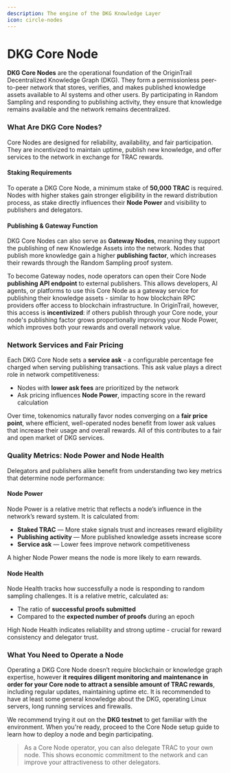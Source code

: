 ```yaml
---
description: The engine of the DKG Knowledge Layer
icon: circle-nodes
---
```


# DKG Core Node

**DKG Core Nodes** are the operational foundation of the OriginTrail Decentralized Knowledge Graph (DKG). They form a permissionless peer-to-peer network that stores, verifies, and makes published knowledge assets available to AI systems and other users. By participating in Random Sampling and responding to publishing activity, they ensure that knowledge remains available and the network remains decentralized.

### What Are DKG Core Nodes?

Core Nodes are designed for reliability, availability, and fair participation. They are incentivized to maintain uptime, publish new knowledge, and offer services to the network in exchange for TRAC rewards.

#### Staking Requirements

To operate a DKG Core Node, a minimum stake of **50,000 TRAC** is required. Nodes with higher stakes gain stronger eligibility in the reward distribution process, as stake directly influences their **Node Power** and visibility to publishers and delegators.

#### Publishing & Gateway Function

DKG Core Nodes can also serve as **Gateway Nodes**, meaning they support the publishing of new Knowledge Assets into the network. Nodes that publish more knowledge gain a higher **publishing factor**, which increases their rewards through the Random Sampling proof system.

To become Gateway nodes, node operators can open their Core Node **publishing API endpoint** to external publishers. This allows developers, AI agents, or platforms to use this Core Node as a gateway service for publishing their knowledge assets - similar to how blockchain RPC providers offer access to blockchain infrastructure. In OriginTrail, however, this access is **incentivized**: if others publish through your Core node, your node's publishing factor grows proportionally improving your Node Power, which improves both your rewards and overall network value.

### Network Services and Fair Pricing

Each DKG Core Node sets a **service ask** - a configurable percentage fee charged when serving publishing transactions. This ask value plays a direct role in network competitiveness:

* Nodes with **lower ask fees** are prioritized by the network
* Ask pricing influences **Node Power**, impacting score in the reward calculation

Over time, tokenomics naturally favor nodes converging on a **fair price point**, where efficient, well-operated nodes benefit from lower ask values that increase their usage and overall rewards. All of this contributes to a fair and open market of DKG services.

### Quality Metrics: Node Power and Node Health

Delegators and publishers alike benefit from understanding two key metrics that determine node performance:

#### Node Power

Node Power is a relative metric that reflects a node’s influence in the network’s reward system. It is calculated from:

* **Staked TRAC** — More stake signals trust and increases reward eligibility
* **Publishing activity** — More published knowledge assets increase score
* **Service ask** — Lower fees improve network competitiveness

A higher Node Power means the node is more likely to earn rewards.

#### Node Health

Node Health tracks how successfully a node is responding to random sampling challenges. It is a relative metric, calculated as:

* The ratio of **successful proofs submitted**
* Compared to the **expected number of proofs** during an epoch

High Node Health indicates reliability and strong uptime - crucial for reward consistency and delegator trust.&#x20;

### What You Need to Operate a Node

Operating a DKG Core Node doesn’t require blockchain or knowledge graph expertise, however **it requires diligent monitoring and maintenance in order for your Core node to attract a sensible amount of TRAC rewards**, including regular updates, maintaining uptime etc. It is recommended to have at least some general knowledge about the DKG, operating Linux servers, long running services and firewalls.&#x20;

We recommend trying it out on the **DKG testnet** to get familiar with the environment. When you're ready, proceed to the Core Node setup guide to learn how to deploy a node and begin participating.

> As a Core Node operator, you can also delegate TRAC to your own node. This shows economic commitment to the network and can improve your attractiveness to other delegators.
